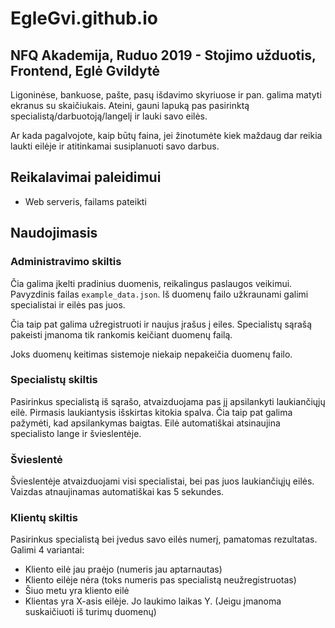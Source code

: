 # EgleGvi.github.io

## NFQ Akademija, Ruduo 2019 - Stojimo užduotis, Frontend, Eglė Gvildytė

Ligoninėse, bankuose, pašte, pasų išdavimo skyriuose ir pan. galima matyti ekranus su skaičiukais. Ateini, gauni lapuką pas pasirinktą specialistą/darbuotoją/langelį ir lauki savo eilės.

Ar kada pagalvojote, kaip būtų faina, jei žinotumėte kiek maždaug dar reikia laukti eilėje ir atitinkamai susiplanuoti savo darbus.

## Reikalavimai paleidimui

* Web serveris, failams pateikti

## Naudojimasis

### Administravimo skiltis

Čia galima įkelti pradinius duomenis, reikalingus paslaugos veikimui. Pavyzdinis failas `example_data.json`. Iš duomenų failo užkraunami galimi specialistai ir eilės pas juos.

Čia taip pat galima užregistruoti ir naujus įrašus į eiles. Specialistų sąrašą pakeisti įmanoma tik rankomis keičiant duomenų failą.

Joks duomenų keitimas sistemoje niekaip nepakeičia duomenų failo.

### Specialistų skiltis

Pasirinkus specialistą iš sąrašo, atvaizduojama pas jį apsilankyti laukiančiųjų eilė. Pirmasis laukiantysis išskirtas kitokia spalva. Čia taip pat galima pažymėti, kad apsilankymas baigtas. Eilė automatiškai atsinaujina specialisto lange ir švieslentėje.

### Švieslentė

Švieslentėje atvaizduojami visi specialistai, bei pas juos laukiančiųjų eilės. Vaizdas atnaujinamas automatiškai kas 5 sekundes.

### Klientų skiltis

Pasirinkus specialistą bei įvedus savo eilės numerį, pamatomas rezultatas. Galimi 4 variantai:
* Kliento eilė jau praėjo (numeris jau aptarnautas)
* Kliento eilėje nėra (toks numeris pas specialistą neužregistruotas)
* Šiuo metu yra kliento eilė
* Klientas yra X-asis eilėje. Jo laukimo laikas Y. (Jeigu įmanoma suskaičiuoti iš turimų duomenų)


